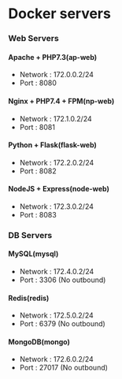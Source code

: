 # Docker servers

### Web Servers
#### Apache + PHP7.3(ap-web)
* Network : 172.0.0.2/24
* Port : 8080

#### Nginx + PHP7.4 + FPM(np-web)
* Network : 172.1.0.2/24
* Port : 8081

#### Python + Flask(flask-web)
* Network : 172.2.0.2/24
* Port : 8082

#### NodeJS + Express(node-web)
* Network : 172.3.0.2/24
* Port : 8083


### DB Servers
#### MySQL(mysql)
* Network : 172.4.0.2/24
* Port : 3306 (No outbound)

#### Redis(redis)
* Network : 172.5.0.2/24
* Port : 6379 (No outbound)

#### MongoDB(mongo)
* Network : 172.6.0.2/24
* Port : 27017 (No outbound)
